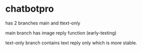 # chatbotpro

has 2 branches main and ttext-only

main branch has image reply function (early-testing)

text-only branch contains text reply only which is more stable.
